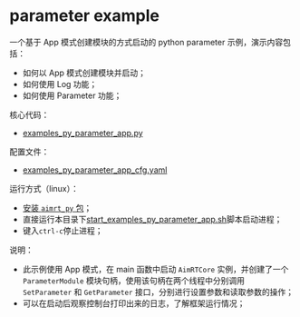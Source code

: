 # parameter example

一个基于 App 模式创建模块的方式启动的 python parameter 示例，演示内容包括：
- 如何以 App 模式创建模块并启动；
- 如何使用 Log 功能；
- 如何使用 Parameter 功能；

核心代码：
- [examples_py_parameter_app.py](./examples_py_parameter_app.py)


配置文件：
- [examples_py_parameter_app_cfg.yaml](./cfg/examples_py_parameter_app_cfg.yaml)


运行方式（linux）：
- [安装 `aimrt_py` 包](../../../../document/sphinx-cn/tutorials/quick_start/installation_py.md)；
- 直接运行本目录下[start_examples_py_parameter_app.sh](./start_examples_py_parameter_app.sh)脚本启动进程；
- 键入`ctrl-c`停止进程；


说明：
- 此示例使用 App 模式，在 main 函数中启动 `AimRTCore` 实例，并创建了一个 `ParameterModule` 模块句柄，使用该句柄在两个线程中分别调用 `SetParameter` 和 `GetParameter` 接口，分别进行设置参数和读取参数的操作；
- 可以在启动后观察控制台打印出来的日志，了解框架运行情况；
